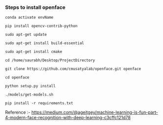 ### Steps to install openface
`conda activate envName`

`pip install opencv-contrib-python`

`sudo apt-get update`

`sudo apt-get install build-essential`

`sudo apt-get install cmake`

`cd /home/saurabh/Desktop/ProjectDirectory`

`git clone https://github.com/cmusatyalab/openface.git openface`

`cd openface`

`python setup.py install`

`./models/get-models.sh`

`pip install -r requirements.txt`

Reference :-  https://medium.com/@ageitgey/machine-learning-is-fun-part-4-modern-face-recognition-with-deep-learning-c3cffc121d78
